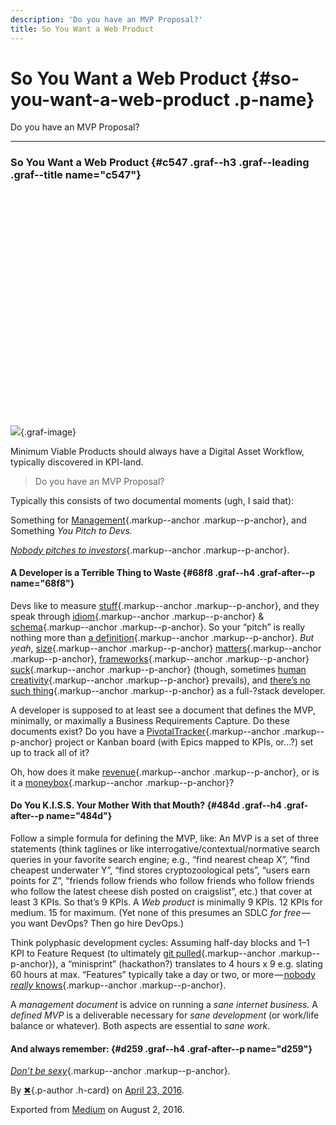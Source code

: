 ```yaml
---
description: 'Do you have an MVP Proposal?'
title: So You Want a Web Product
---
```


So You Want a Web Product {#so-you-want-a-web-product .p-name}
=========================

<div class="section p-summary" data-field="subtitle">

Do you have an MVP Proposal?

</div>

<div class="section e-content" data-field="body">

<div class="section section--body section--first section--last"
name="1016">

<div class="section-divider layoutSingleColumn">

------------------------------------------------------------------------

</div>

<div class="section-content">

<div class="section-inner layoutSingleColumn">

### So You Want a Web Product {#c547 .graf--h3 .graf--leading .graf--title name="c547"}

<div class="aspectRatioPlaceholder is-locked"
style="max-width: 700px; max-height: 500px;">

<div class="aspectRatioPlaceholder-fill"
style="padding-bottom: 71.39999999999999%;">

</div>

![](https://cdn-images-1.medium.com/max/1600/1*A38YWBpR3NspsfKwBrzikw.png){.graf-image}

</div>

Minimum Viable Products should always have a Digital Asset Workflow,
typically discovered in KPI-land.
> Do you have an MVP Proposal?

Typically this consists of two documental moments (ugh, I said that):

Something for
[Management](https://community.uservoice.com/blog/the-minimum-viable-product-constitution-how-to-document-core-product-principles-and-best-practices/){.markup--anchor
.markup--p-anchor}, and Something *You* *Pitch to Devs.*

[*Nobody pitches to
investors*](http://www.popsci.com/edward-snowden-internet-is-broken#page-7){.markup--anchor
.markup--p-anchor}.

#### A Developer is a Terrible Thing to Waste {#68f8 .graf--h4 .graf-after--p name="68f8"}

Devs like to measure
[stuff](https://docs.google.com/spreadsheets/d/1XTCTGX50pa9I0LjTmwItx8iSxSbGMMXLFoXH9O5r5RQ/edit?usp=sharing){.markup--anchor
.markup--p-anchor}, and they speak through
[idiom](http://dsheiko.github.io/h5i/){.markup--anchor
.markup--p-anchor} &
[schema](https://schema.org/docs/faq.html){.markup--anchor
.markup--p-anchor}. So your “pitch” is really nothing more than [a
definition](http://clearidea.us/define-mvp-feature-set/){.markup--anchor
.markup--p-anchor}. *But yeah*,
[size](http://motherfuckingwebsite.com/){.markup--anchor
.markup--p-anchor}
[matters](https://www.ampproject.org/docs/get_started/about-amp.html){.markup--anchor
.markup--p-anchor},
[frameworks](http://hackerthemes.com/bootstrap-cheatsheet#nested__btn-group){.markup--anchor
.markup--p-anchor}
[suck](http://responsive.vermilion.com/compare.php){.markup--anchor
.markup--p-anchor} (though, sometimes [human
creativity](http://12devs.co.uk/articles/handy-advanced-sass/){.markup--anchor
.markup--p-anchor} prevails), and [there’s no such
thing](https://medium.com/swlh/the-full-stack-developer-is-a-myth-4e3fb9c25867#.1wmxhkr1b){.markup--anchor
.markup--p-anchor} as a full-?stack developer.

A developer is supposed to at least see a document that defines the MVP,
minimally, or maximally a Business Requirements Capture. Do these
documents exist? Do you have a
[PivotalTracker](http://www.slideshare.net/danpivotal/pivotal-tracker-overview){.markup--anchor
.markup--p-anchor} project or Kanban board (with Epics mapped to KPIs,
or…?) set up to track all of it?

Oh, how does it make
[revenue](http://www.smartinsights.com/digital-marketing-strategy/online-business-revenue-models/online-revenue-model-options-internet-business/){.markup--anchor
.markup--p-anchor}, or is it a
[moneybox](https://github.com/nerdfiles/castor){.markup--anchor
.markup--p-anchor}?

#### Do You K.I.S.S. Your Mother With that Mouth? {#484d .graf--h4 .graf-after--p name="484d"}

Follow a simple formula for defining the MVP, like: An MVP is a set of
three statements (think taglines or like
interrogative/contextual/normative search queries in your favorite
search engine; e.g., “find nearest cheap X”, “find cheapest underwater
Y”, “find stores cryptozoological pets”, “users earn points for Z”,
“friends follow friends who follow friends who follow friends who follow
the latest cheese dish posted on craigslist”, etc.) that cover at least
3 KPIs. So that’s 9 KPIs. A *Web product* is minimally 9 KPIs. 12 KPIs
for medium. 15 for maximum. (Yet none of this presumes an SDLC *for
free* — you want DevOps? Then go hire DevOps.)

Think polyphasic development cycles: Assuming half-day blocks and 1–1
KPI to Feature Request (to ultimately [git
pulled](http://rogerdudler.github.io/git-guide/){.markup--anchor
.markup--p-anchor}), a “minisprint” (hackathon?) translates to 4 hours x
9 e.g. slating 60 hours at max. “Features” typically take a day or two,
or more —[ nobody *really*
knows](http://www.shlomifish.org/enough-with-sec/web-devel-has-become-too-hard.xhtml){.markup--anchor
.markup--p-anchor}.

A *management document* is advice on running a *sane internet business.*
A *defined MVP* is a deliverable necessary for *sane development* (or
work/life balance or whatever). Both aspects are essential to *sane
work*.

#### And always remember: {#d259 .graf--h4 .graf-after--p name="d259"}

[*Don’t be sexy*](https://ia.net/dictionary/s/sexy){.markup--anchor
.markup--p-anchor}*.*

</div>

</div>

</div>

</div>

By [✖](https://medium.com/@filesofnerds){.p-author .h-card} on [April
23, 2016](https://medium.com/p/b87ff137edc0).

Exported from [Medium](https://medium.com) on August 2, 2016.
